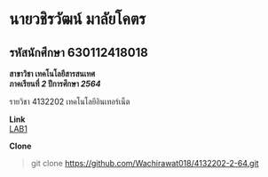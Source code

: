 # นายวชิรวัฒน์ มาลัยโคตร  

##  รหัสนักศึกษา 630112418018

**สาขาวิชา เทคโนโลยีสารสนเทศ**  
**ภาคเรียนที่ _2_ ปีการศึกษา _2564_**  

รายวิชา 4132202 เทคโนโลยีอินเทอร์เน็ต  

**Link**  
[LAB1](https://github.com/Wachirawat018/4132202-2-64/tree/main/LAB1)  

**Clone**  
>git clone https://github.com/Wachirawat018/4132202-2-64.git  


